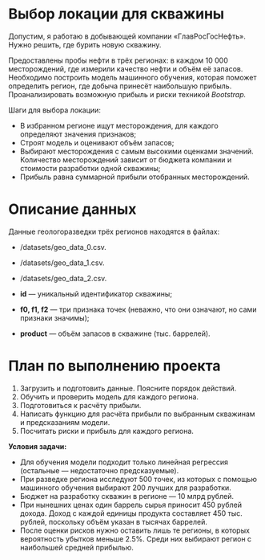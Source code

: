 # Выбор локации для скважины
Допустим, я работаю в добывающей компании «ГлавРосГосНефть». Нужно решить, где бурить новую скважину.

Предоставлены пробы нефти в трёх регионах: в каждом 10 000 месторождений, где измерили качество нефти и объём её запасов. Необходимо построить модель машинного обучения, которая поможет определить регион, где добыча принесёт наибольшую прибыль. Проанализировать возможную прибыль и риски техникой *Bootstrap.*

Шаги для выбора локации:

- В избранном регионе ищут месторождения, для каждого определяют значения признаков;
- Строят модель и оценивают объём запасов;
- Выбирают месторождения с самым высокими оценками значений. Количество месторождений зависит от бюджета компании и стоимости разработки одной скважины;
- Прибыль равна суммарной прибыли отобранных месторождений.

# Описание данных
Данные геологоразведки трёх регионов находятся в файлах: 

- /datasets/geo_data_0.csv. 
- /datasets/geo_data_1.csv. 
- /datasets/geo_data_2.csv.

- **id** — уникальный идентификатор скважины;
- **f0, f1, f2** — три признака точек (неважно, что они означают, но сами признаки значимы);
- **product** — объём запасов в скважине (тыс. баррелей).

# План по выполнению проекта
1. Загрузить и подготовить данные. Поясните порядок действий.
2. Обучить и проверить модель для каждого региона.
3. Подготовиться к расчёту прибыли.
4. Написать функцию для расчёта прибыли по выбранным скважинам и предсказаниям модели.
5. Посчитать риски и прибыль для каждого региона.

**Условия задачи:**
- Для обучения модели подходит только линейная регрессия (остальные — недостаточно предсказуемые).
- При разведке региона исследуют 500 точек, из которых с помощью машинного обучения выбирают 200 лучших для разработки.
- Бюджет на разработку скважин в регионе — 10 млрд рублей.
- При нынешних ценах один баррель сырья приносит 450 рублей дохода. Доход с каждой единицы продукта составляет 450 тыс. рублей, поскольку объём указан в тысячах баррелей.
- После оценки рисков нужно оставить лишь те регионы, в которых вероятность убытков меньше 2.5%. Среди них выбирают регион с наибольшей средней прибылью.
